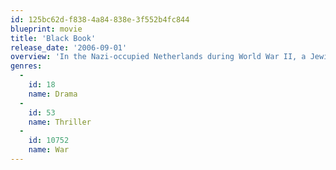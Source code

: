 ```yaml
---
id: 125bc62d-f838-4a84-838e-3f552b4fc844
blueprint: movie
title: 'Black Book'
release_date: '2006-09-01'
overview: 'In the Nazi-occupied Netherlands during World War II, a Jewish singer infiltrates the regional Gestapo headquarters for the Dutch resistance.'
genres:
  -
    id: 18
    name: Drama
  -
    id: 53
    name: Thriller
  -
    id: 10752
    name: War
---
```

